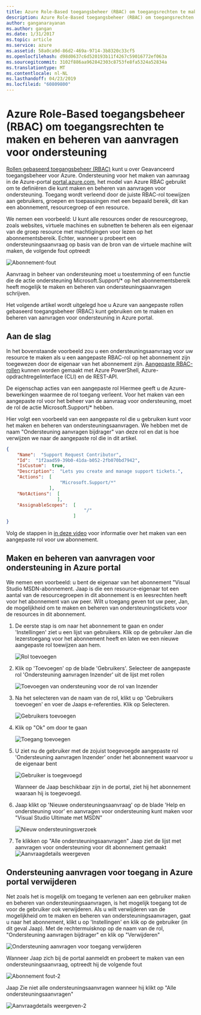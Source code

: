 ```yaml
---
title: Azure Role-Based toegangsbeheer (RBAC) om toegangsrechten te maken en beheren van ondersteuningsaanvragen | Microsoft Docs
description: Azure Role-Based toegangsbeheer (RBAC) om toegangsrechten te maken en beheren van aanvragen voor ondersteuning
author: ganganarayanan
ms.author: gangan
ms.date: 1/31/2017
ms.topic: article
ms.service: azure
ms.assetid: 58a0ca9d-86d2-469a-9714-3b8320c33cf5
ms.openlocfilehash: d98d0637c6d520193b11f4267c59016772ef063a
ms.sourcegitcommit: 3102f886aa962842303c8753fe8fa5324a52834a
ms.translationtype: MT
ms.contentlocale: nl-NL
ms.lasthandoff: 04/23/2019
ms.locfileid: "60809800"
---
```

# <a name="azure-role-based-access-control-rbac-to-control-access-rights-to-create-and-manage-support-requests"></a>Azure Role-Based toegangsbeheer (RBAC) om toegangsrechten te maken en beheren van aanvragen voor ondersteuning

[Rollen gebaseerd toegangsbeheer (RBAC)](https://docs.microsoft.com/azure/role-based-access-control/overview) kunt u over Geavanceerd toegangsbeheer voor Azure.
Ondersteuning voor het maken van aanvraag in de Azure-portal [portal.azure.com](https://portal.azure.com), het model van Azure RBAC gebruikt om te definiëren die kunt maken en beheren van aanvragen voor ondersteuning.
Toegang wordt verleend door de juiste RBAC-rol toewijzen aan gebruikers, groepen en toepassingen met een bepaald bereik, dit kan een abonnement, resourcegroep of een resource.

We nemen een voorbeeld: U kunt alle resources onder de resourcegroep, zoals websites, virtuele machines en subnetten te beheren als een eigenaar van de groep resource met machtigingen voor lezen op het abonnementsbereik.
Echter, wanneer u probeert een ondersteuningsaanvraag op basis van de bron van de virtuele machine wilt maken, de volgende fout optreedt

![Abonnement-fout](./media/create-manage-support-requests-using-access-control/subscription-error.png)

Aanvraag in beheer van ondersteuning moet u toestemming of een functie die de actie ondersteuning Microsoft.Support/* op het abonnementsbereik heeft mogelijk te maken en beheren van ondersteuningsaanvragen schrijven.

Het volgende artikel wordt uitgelegd hoe u Azure van aangepaste rollen gebaseerd toegangsbeheer (RBAC) kunt gebruiken om te maken en beheren van aanvragen voor ondersteuning in Azure portal.

## <a name="getting-started"></a>Aan de slag

In het bovenstaande voorbeeld zou u een ondersteuningsaanvraag voor uw resource te maken als u een aangepaste RBAC-rol op het abonnement zijn toegewezen door de eigenaar van het abonnement zijn.
[Aangepaste RBAC-rollen](https://azure.microsoft.com/documentation/articles/role-based-access-control-custom-roles/) kunnen worden gemaakt met Azure PowerShell, Azure-opdrachtregelinterface (CLI) en de REST-API.

De eigenschap acties van een aangepaste rol Hiermee geeft u de Azure-bewerkingen waarmee de rol toegang verleent.
Voor het maken van een aangepaste rol voor het beheer van de aanvraag voor ondersteuning, moet de rol de actie Microsoft.Support/* hebben.

Hier volgt een voorbeeld van een aangepaste rol die u gebruiken kunt voor het maken en beheren van ondersteuningsaanvragen.
We hebben met de naam "Ondersteuning aanvragen bijdrager" van deze rol en dat is hoe verwijzen we naar de aangepaste rol die in dit artikel.

``` Json
{
    "Name":  "Support Request Contributor",
    "Id":  "1f2aad59-39b0-41da-b052-2fb070bd7942",
    "IsCustom":  true,
    "Description":  "Lets you create and manage support tickets.",
    "Actions":  [
                    "Microsoft.Support/*"
                ],
    "NotActions":  [
                   ],
    "AssignableScopes":  [
                             "/"
                         ]
}
```

Volg de stappen in [in deze video](https://www.youtube.com/watch?v=-PaBaDmfwKI) voor informatie over het maken van een aangepaste rol voor uw abonnement.

## <a name="create-and-manage-support-requests-in-the-azure-portal"></a>Maken en beheren van aanvragen voor ondersteuning in Azure portal

We nemen een voorbeeld: u bent de eigenaar van het abonnement "Visual Studio MSDN-abonnement.
Jaap is die een resource-eigenaar tot een aantal van de resourcegroepen in dit abonnement is en leesrechten heeft voor het abonnement van uw peer.
Wilt u toegang geven tot uw peer, Jan, de mogelijkheid om te maken en beheren van ondersteuningstickets voor de resources in dit abonnement.

1. De eerste stap is om naar het abonnement te gaan en onder 'Instellingen' ziet u een lijst van gebruikers. Klik op de gebruiker Jan die lezerstoegang voor het abonnement heeft en laten we een nieuwe aangepaste rol toewijzen aan hem.

    ![Rol toevoegen](./media/create-manage-support-requests-using-access-control/add-role.png)

2. Klik op 'Toevoegen' op de blade 'Gebruikers'. Selecteer de aangepaste rol 'Ondersteuning aanvragen Inzender' uit de lijst met rollen

    ![Toevoegen van ondersteuning voor de rol van Inzender](./media/create-manage-support-requests-using-access-control/add-support-contributor-role.png)

3. Na het selecteren van de naam van de rol, klikt u op 'Gebruikers toevoegen' en voer de Jaaps e-referenties. Klik op Selecteren.

    ![Gebruikers toevoegen](./media/create-manage-support-requests-using-access-control/add-users.png)

4. Klik op "Ok" om door te gaan

    ![Toegang toevoegen](./media/create-manage-support-requests-using-access-control/add-access.png)

5. U ziet nu de gebruiker met de zojuist toegevoegde aangepaste rol 'Ondersteuning aanvragen Inzender' onder het abonnement waarvoor u de eigenaar bent

    ![Gebruiker is toegevoegd](./media/create-manage-support-requests-using-access-control/user-added.png)

    Wanneer de Jaap beschikbaar zijn in de portal, ziet hij het abonnement waaraan hij is toegevoegd.

7. Jaap klikt op 'Nieuwe ondersteuningsaanvraag' op de blade 'Help en ondersteuning voor' en aanvragen voor ondersteuning kunt maken voor "Visual Studio Ultimate met MSDN"

    ![Nieuw ondersteuningsverzoek](./media/create-manage-support-requests-using-access-control/new-support-request.png)

8. Te klikken op "Alle ondersteuningsaanvragen" Jaap ziet de lijst met aanvragen voor ondersteuning voor dit abonnement gemaakt ![Aanvraagdetails weergeven](./media/create-manage-support-requests-using-access-control/case-details-view.png)

## <a name="remove-support-request-access-in-the-azure-portal"></a>Ondersteuning aanvragen voor toegang in Azure portal verwijderen

Net zoals het is mogelijk om toegang te verlenen aan een gebruiker maken en beheren van ondersteuningsaanvragen, is het mogelijk toegang tot de voor de gebruiker ook verwijderen.
Als u wilt verwijderen van de mogelijkheid om te maken en beheren van ondersteuningsaanvragen, gaat u naar het abonnement, klikt u op 'Instellingen' en klik op de gebruiker (in dit geval Jaap).
Met de rechtermuisknop op de naam van de rol, "Ondersteuning aanvragen bijdrager" en klik op "Verwijderen"

![Ondersteuning aanvragen voor toegang verwijderen](./media/create-manage-support-requests-using-access-control/remove-support-request-access.png)

Wanneer Jaap zich bij de portal aanmeldt en probeert te maken van een ondersteuningsaanvraag, optreedt hij de volgende fout

![Abonnement fout-2](./media/create-manage-support-requests-using-access-control/subscription-error-2.png)

Jaap Zie niet alle ondersteuningsaanvragen wanneer hij klikt op "Alle ondersteuningsaanvragen"

![Aanvraagdetails weergeven-2](./media/create-manage-support-requests-using-access-control/case-details-view-2.png)
